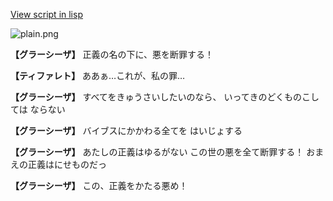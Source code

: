 [View script in lisp](../scripts/110140333.txt)

![plain.png](../images/backgrounds/plain.png)

**【グラーシーザ】**
正義の名の下に、悪を断罪する！

**【ティファレト】**
ああぁ…これが、私の罪…

**【グラーシーザ】**
すべてをきゅうさいしたいのなら、
いってきのどくものこしては
ならない

**【グラーシーザ】**
バイブスにかかわる全てを
はいじょする

**【グラーシーザ】**
あたしの正義はゆるがない
この世の悪を全て断罪する！
おまえの正義はにせものだっ

**【グラーシーザ】**
この、正義をかたる悪め！
